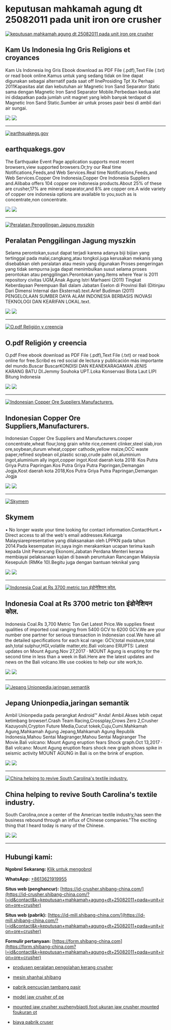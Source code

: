 # keputusan mahkamah agung dt 25082011 pada unit iron ore crusher

<a href="https://swt.shibang-china.com/?l=id&img&k=keputusan+mahkamah+agung+dt+25082011+pada+unit+iron+ore+crusher" target="_blank">![keputusan mahkamah agung dt 25082011 pada unit iron ore crusher](http://static.shibang-china.com/all-800x300/358.jpg)</a>

## Kam Us Indonesia Ing Gris Religions et croyances
Kam Us Indonesia Ing Gris Ebook download as PDF File (.pdf),Text File (.txt) or read book online.Kamus untuk yang sedang tidak on line dapat digunakan sebagai alternatif pada saat off lineProsiding Tpt Xx Perhapi 2011Kapasitas alat dan kebutuhan air Magnetic Iron Sand Separator Static sama dengan Magnetic Iron Sand Separator Mobile.Perbedaan kedua alat ini didapatkan pada jumlah unit magnet yang lebih banyak terdapat di Magnetic Iron Sand Static.Sumber air untuk proses pasir besi di ambil dari air sungai.


<a href="https://whatsapp.shibangsoft.com/WhatsApp.php" target="_blank" title="WhatsApp">![](http://static.shibang-china.com/icon/whatsapp.png)</a> <a href="https://swt.shibang-china.com/?l=id&icon&k=keputusan+mahkamah+agung+dt+25082011+pada+unit+iron+ore+crusher" target="_blank">![](http://static.shibang-china.com/icon/chat-id.png)</a>

---

<a href="https://swt.shibang-china.com/?l=id&img&k=keputusan+mahkamah+agung+dt+25082011+pada+unit+iron+ore+crusher" target="_blank">![earthquakegs.gov](http://static.shibang-china.com/all-800x300/1053.jpg)</a>

## earthquakegs.gov
The Earthquake Event Page application supports most recent browsers,view supported browsers.Or,try our Real time Notifications,Feeds,and Web Services.Real time Notifications,Feeds,and Web Services.Copper Ore Indonesia,Copper Ore Indonesia Suppliers and.Alibaba offers 104 copper ore indonesia products.About 25% of these are crusher,17% are mineral separator,and 8% are copper ore.A wide variety of copper ore indonesia options are available to you,such as is concentrate,non concentrate.


<a href="https://whatsapp.shibangsoft.com/WhatsApp.php" target="_blank" title="WhatsApp">![](http://static.shibang-china.com/icon/whatsapp.png)</a> <a href="https://swt.shibang-china.com/?l=id&icon&k=keputusan+mahkamah+agung+dt+25082011+pada+unit+iron+ore+crusher" target="_blank">![](http://static.shibang-china.com/icon/chat-id.png)</a>

---

<a href="https://swt.shibang-china.com/?l=id&img&k=keputusan+mahkamah+agung+dt+25082011+pada+unit+iron+ore+crusher" target="_blank">![Peralatan Penggilingan Jagung myszkin](http://static.shibang-china.com/all-800x300/964.jpg)</a>

## Peralatan Penggilingan Jagung myszkin
Selama perontokan,susut dapat terjadi karena adanya biji bijian yang tertinggal pada malai,cangkang,atau tongkol.juga kerusakan mekanis yang disebabkan oleh peralatan atau mesin yang digunakan Proses pengeringan yang tidak sempurna juga dapat menimbulkan susut selama proses perontokan atau penggilingan.Perontokan yang.Items where Year is 2011 repository civitas UGM,Anak Agung Istri Marhaeni (2011) Tingkat Keberdayaan Perempuan Bali dalam Jabatan Eselon di Provinsi Bali (Ditinjau Dari Dimensi Internal dan Eksternal).text.Arief Budiman (2011) PENGELOLAAN SUMBER DAYA ALAM INDONESIA BERBASIS INOVASI TEKNOLOGI DAN KEARIFAN LOKAL.text.


<a href="https://whatsapp.shibangsoft.com/WhatsApp.php" target="_blank" title="WhatsApp">![](http://static.shibang-china.com/icon/whatsapp.png)</a> <a href="https://swt.shibang-china.com/?l=id&icon&k=keputusan+mahkamah+agung+dt+25082011+pada+unit+iron+ore+crusher" target="_blank">![](http://static.shibang-china.com/icon/chat-id.png)</a>

---

<a href="https://swt.shibang-china.com/?l=id&img&k=keputusan+mahkamah+agung+dt+25082011+pada+unit+iron+ore+crusher" target="_blank">![O.pdf Religión y creencia](http://static.shibang-china.com/all-800x300/1323.jpg)</a>

## O.pdf Religión y creencia
O.pdf Free ebook download as PDF File (.pdf),Text File (.txt) or read book online for free.Scribd es red social de lectura y publicación más importante del mundo.Buscar BuscarKONDISI DAN KEANEKARAGAMAN JENIS KARANG BATU DI.Jemmy Souhoka UPT.Loka Konservasi Biota Laut LIPI Bitung Indonesia


<a href="https://whatsapp.shibangsoft.com/WhatsApp.php" target="_blank" title="WhatsApp">![](http://static.shibang-china.com/icon/whatsapp.png)</a> <a href="https://swt.shibang-china.com/?l=id&icon&k=keputusan+mahkamah+agung+dt+25082011+pada+unit+iron+ore+crusher" target="_blank">![](http://static.shibang-china.com/icon/chat-id.png)</a>

---

<a href="https://swt.shibang-china.com/?l=id&img&k=keputusan+mahkamah+agung+dt+25082011+pada+unit+iron+ore+crusher" target="_blank">![Indonesian Copper Ore Suppliers,Manufacturers.](http://static.shibang-china.com/all-800x300/684.jpg)</a>

## Indonesian Copper Ore Suppliers,Manufacturers.
Indonesian Copper Ore Suppliers and Manufacturers.cooper concentrate,wheat flour,long grain white rice,cement clinker,steel slab,iron ore,soybean,durum wheat,copper cathode,yellow maize,OCC waste paper,refined soybean oil,plastic scrap,crude palm oil,aluminium ingot,aluminium ally ingot,copper ingot.Kost daerah kota 2018: Kos Putra Griya Putra Papringan.Kos Putra Griya Putra Papringan,Demangan Jogja,Kost daerah kota 2018,Kos Putra Griya Putra Papringan,Demangan Jogja


<a href="https://whatsapp.shibangsoft.com/WhatsApp.php" target="_blank" title="WhatsApp">![](http://static.shibang-china.com/icon/whatsapp.png)</a> <a href="https://swt.shibang-china.com/?l=id&icon&k=keputusan+mahkamah+agung+dt+25082011+pada+unit+iron+ore+crusher" target="_blank">![](http://static.shibang-china.com/icon/chat-id.png)</a>

---

<a href="https://swt.shibang-china.com/?l=id&img&k=keputusan+mahkamah+agung+dt+25082011+pada+unit+iron+ore+crusher" target="_blank">![Skymem](http://static.shibang-china.com/all-800x300/39.jpg)</a>

## Skymem
• No longer waste your time looking for contact information.ContactHunt.• Direct access to all the web's email addresses.Keluarga Malaysiarepresentative yang dilaksanakan oleh LPPKN pada tahun 2014.Pada kesempatan ini,saya ingin merakamkan ucapan terima kasih kepada Unit Perancang Ekonomi,Jabatan Perdana Menteri kerana membiayai pelaksanaan kajian di bawah peruntukan Rancangan Malaysia Kesepuluh (RMKe 10).Begitu juga dengan bantuan teknikal yang


<a href="https://whatsapp.shibangsoft.com/WhatsApp.php" target="_blank" title="WhatsApp">![](http://static.shibang-china.com/icon/whatsapp.png)</a> <a href="https://swt.shibang-china.com/?l=id&icon&k=keputusan+mahkamah+agung+dt+25082011+pada+unit+iron+ore+crusher" target="_blank">![](http://static.shibang-china.com/icon/chat-id.png)</a>

---

<a href="https://swt.shibang-china.com/?l=id&img&k=keputusan+mahkamah+agung+dt+25082011+pada+unit+iron+ore+crusher" target="_blank">![Indonesia Coal at Rs 3700 metric ton इंडोनेशियन कोल.](http://static.shibang-china.com/all-800x300/768.jpg)</a>

## Indonesia Coal at Rs 3700 metric ton इंडोनेशियन कोल.
Indonesia Coal.Rs 3,700 Metric Ton Get Latest Price.We supplies finest qualities of imported coal ranging from 5400 GCV to 6200 GCV.We are your number one partner for serious transaction in Indonesian coal.We have all the detailed specifications for each kcal range: GCV,total moisture,total ash,total sulphur,HGI,volatile matter,etc.Bali volcano ERUPTS: Latest updates on Mount Agung.Nov 27,2017 · MOUNT Agung is erupting for the second time in less than a week in Bali.Here are the latest updates and news on the Bali volcano.We use cookies to help our site work,to.


<a href="https://whatsapp.shibangsoft.com/WhatsApp.php" target="_blank" title="WhatsApp">![](http://static.shibang-china.com/icon/whatsapp.png)</a> <a href="https://swt.shibang-china.com/?l=id&icon&k=keputusan+mahkamah+agung+dt+25082011+pada+unit+iron+ore+crusher" target="_blank">![](http://static.shibang-china.com/icon/chat-id.png)</a>

---

<a href="https://swt.shibang-china.com/?l=id&img&k=keputusan+mahkamah+agung+dt+25082011+pada+unit+iron+ore+crusher" target="_blank">![Jepang Unionpedia,jaringan semantik](http://static.shibang-china.com/all-800x300/753.jpg)</a>

## Jepang Unionpedia,jaringan semantik
Ambil Unionpedia pada perangkat Android™ Anda! Ambil.Akses lebih cepat ketimbang browser!.Crash Team Racing,Crossplay,Crows Zero 2,Crusher Kazuyoshi,Crypton Future Media,Cucut tokek,Cuju,Cumi.Mahkamah Agung,Mahkamah Agung Jepang,Mahkamah Agung Republik Indonesia,Mahou Sentai Magiranger,Mahou Sentai Magiranger The Movie.Bali volcano: Mount Agung eruption fears Shock graph.Oct 13,2017 · Bali volcano: Mount Agung eruption fears shock new graph shows spike in seismic activity MOUNT AGUNG in Bali is on the brink of eruption.


<a href="https://whatsapp.shibangsoft.com/WhatsApp.php" target="_blank" title="WhatsApp">![](http://static.shibang-china.com/icon/whatsapp.png)</a> <a href="https://swt.shibang-china.com/?l=id&icon&k=keputusan+mahkamah+agung+dt+25082011+pada+unit+iron+ore+crusher" target="_blank">![](http://static.shibang-china.com/icon/chat-id.png)</a>

---

<a href="https://swt.shibang-china.com/?l=id&img&k=keputusan+mahkamah+agung+dt+25082011+pada+unit+iron+ore+crusher" target="_blank">![China helping to revive South Carolina's textile industry.](http://static.shibang-china.com/all-800x300/134.jpg)</a>

## China helping to revive South Carolina's textile industry.
South Carolina,once a center of the American textile industry,has seen the business rebound through an influx of Chinese companies."The exciting thing that I heard today is many of the Chinese.

<a href="https://whatsapp.shibangsoft.com/WhatsApp.php" target="_blank" title="WhatsApp">![](http://static.shibang-china.com/icon/whatsapp.png)</a> <a href="https://swt.shibang-china.com/?l=id&icon&k=keputusan+mahkamah+agung+dt+25082011+pada+unit+iron+ore+crusher" target="_blank">![](http://static.shibang-china.com/icon/chat-id.png)</a>

---
## Hubungi kami:

**Ngobrol Sekarang:** [Klik untuk mengobrol](https://swt.shibang-china.com?l=id&contact&k=keputusan+mahkamah+agung+dt+25082011+pada+unit+iron+ore+crusher)

**WhatsApp:**  [+8613621919955](https://whatsapp.shibangsoft.com/WhatsApp.php)

**Situs web (penghancur):** [https://id-crusher.shibang-china.com/](https://id-crusher.shibang-china.com/?l=id&contact&k=keputusan+mahkamah+agung+dt+25082011+pada+unit+iron+ore+crusher)

**Situs web (pabrik):** [https://id-mill.shibang-china.com/](https://id-mill.shibang-china.com/?l=id&contact&k=keputusan+mahkamah+agung+dt+25082011+pada+unit+iron+ore+crusher)

**Formulir pertanyaan:** [https://form.shibang-china.com](https://form.shibang-china.com?l=id&contact&k=keputusan+mahkamah+agung+dt+25082011+pada+unit+iron+ore+crusher)

* [produsen peralatan pengolahan kerang crusher](../11/produsen%20peralatan%20pengolahan%20kerang%20crusher.md)

* [mesin shanhai shibang](../14/mesin%20shanhai%20shibang.md)

* [pabrik pencucian tambang pasir](../14/pabrik%20pencucian%20tambang%20pasir.md)

* [model jaw crusher of pe](../11/model%20jaw%20crusher%20of%20pe.md)

* [mounted jaw crusher xuzhenybiaoti foot ukuran jaw crusher mounted foukuran ot](../12/mounted%20jaw%20crusher%20xuzhenybiaoti%20foot%20ukuran%20jaw%20crusher%20mounted%20foukuran%20ot.md)

* [biaya pabrik cruser](../15/biaya%20pabrik%20cruser.md)